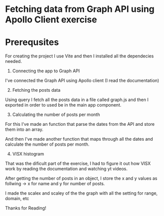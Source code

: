 # Fetching data from Graph API using Apollo Client exercise

# Prerequsites

For creating the project I use Vite and then I installed all the dependecies needed.

1. Connecting the app to Graph API

I've connected the Graph API using Apollo client (I read the documentation)

2. Fetching the posts data

Using query I fetch all the posts data in a file called graph.js and then I exported in order to used be in the main app component.

3. Calculating the number of posts per month

For this I've made an function that parse the dates from the API and store them into an array.

And then I've made another function that maps through all the dates and calculate the number of posts per month.

4. VISX histogram

That was the dificult part of the exercise, I had to figure it out how VISX work by reading the documentation and watching yt videos.

After getting the number of posts in an object, I store the x and y values as follwing -> x for name and y for number of posts.

I made the scalex and scaley of the the graph with all the setting for range, domain, etc

Thanks for Reading!
